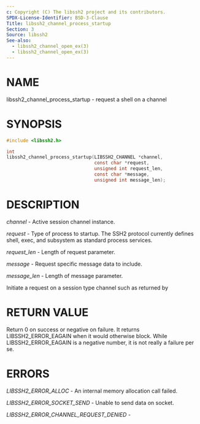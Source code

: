 ```yaml
---
c: Copyright (C) The libssh2 project and its contributors.
SPDX-License-Identifier: BSD-3-Clause
Title: libssh2_channel_process_startup
Section: 3
Source: libssh2
See-also:
  - libssh2_channel_open_ex(3)
  - libssh2_channel_open_ex(3)
---
```


# NAME

libssh2_channel_process_startup - request a shell on a channel

# SYNOPSIS

~~~c
#include <libssh2.h>

int
libssh2_channel_process_startup(LIBSSH2_CHANNEL *channel,
                                const char *request,
                                unsigned int request_len,
                                const char *message,
                                unsigned int message_len);
~~~

# DESCRIPTION

*channel* - Active session channel instance.

*request* - Type of process to startup. The SSH2 protocol currently
defines shell, exec, and subsystem as standard process services.

*request_len* - Length of request parameter.

*message* - Request specific message data to include.

*message_len* - Length of message parameter.

Initiate a request on a session type channel such as returned by

# RETURN VALUE

Return 0 on success or negative on failure. It returns
LIBSSH2_ERROR_EAGAIN when it would otherwise block. While
LIBSSH2_ERROR_EAGAIN is a negative number, it is not really a failure per se.

# ERRORS

*LIBSSH2_ERROR_ALLOC* - An internal memory allocation call failed.

*LIBSSH2_ERROR_SOCKET_SEND* - Unable to send data on socket.

*LIBSSH2_ERROR_CHANNEL_REQUEST_DENIED* -
